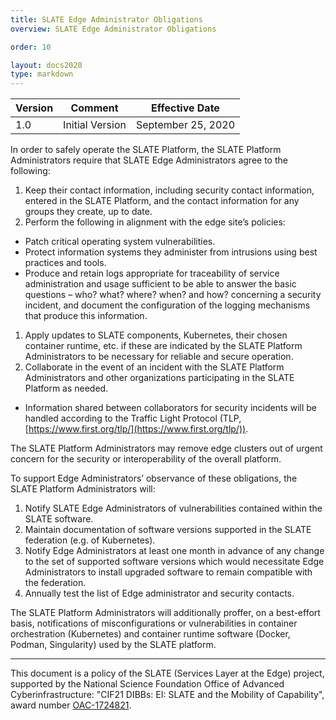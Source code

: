 ```yaml
---
title: SLATE Edge Administrator Obligations 
overview: SLATE Edge Administrator Obligations 

order: 10  

layout: docs2020
type: markdown
---
```


| Version | Comment | Effective Date |
|---|---|---|
|1.0|Initial Version|September 25, 2020|

In order to safely operate the SLATE Platform, the SLATE Platform Administrators require that SLATE Edge Administrators agree to the following:

1. Keep their contact information, including security contact information, entered in the SLATE Platform, and the contact information for any groups they create, up to date. 
1. Perform the following in alignment with the edge site’s policies:
  - Patch critical operating system vulnerabilities.
  - Protect information systems they administer from intrusions using best practices and tools.
  - Produce and retain logs appropriate for traceability of service administration and usage sufficient to be able to answer the basic questions – who? what? where? when? and how? concerning a security incident, and document the configuration of the logging mechanisms that produce this information.
1. Apply updates to SLATE components, Kubernetes, their chosen container runtime, etc. if these are indicated by the SLATE Platform Administrators to be necessary for reliable and secure operation.
1. Collaborate in the event of an incident with the SLATE Platform Administrators and other organizations participating in the SLATE Platform as needed. 
  - Information shared between collaborators for security incidents will be handled according to the Traffic Light Protocol (TLP, [https://www.first.org/tlp/](https://www.first.org/tlp/)). 

The SLATE Platform Administrators may remove edge clusters out of urgent concern for the security or interoperability of the overall platform.

To support Edge Administrators’ observance of these obligations, the SLATE Platform Administrators will:

1. Notify SLATE Edge Administrators of vulnerabilities contained within the SLATE software.
2. Maintain documentation of software versions supported in the SLATE federation (e.g. of Kubernetes).
3. Notify Edge Administrators at least one month in advance of any change to the set of supported software versions which would necessitate Edge Administrators to install upgraded software to remain compatible with the federation. 
4. Annually test the list of Edge administrator and security contacts. 

The SLATE Platform Administrators will additionally proffer, on a best-effort basis, notifications of misconfigurations or vulnerabilities in container orchestration (Kubernetes) and container runtime software (Docker, Podman, Singularity) used by the SLATE platform.

<hr>

This document is a policy of the SLATE (Services Layer at the Edge) project, supported by the National Science Foundation Office of Advanced Cyberinfrastructure: "CIF21 DIBBs: EI: SLATE and the Mobility of Capability", award number [OAC-1724821](https://www.nsf.gov/awardsearch/showAward?AWD_ID=1724821&HistoricalAwards=false).



